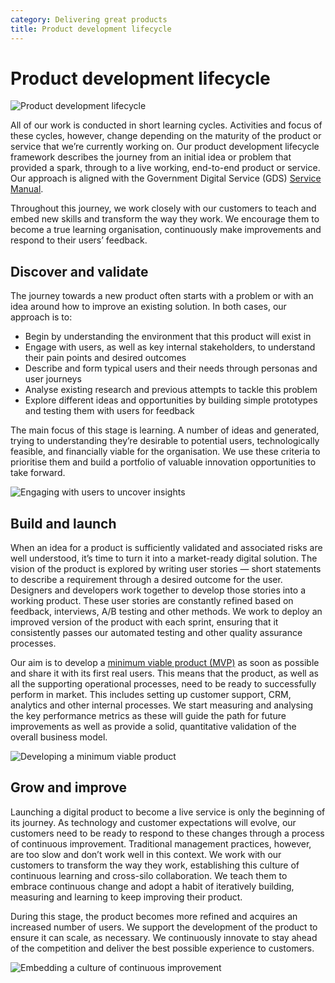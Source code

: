 ```yaml
---
category: Delivering great products
title: Product development lifecycle
---
```


# Product development lifecycle

![Product development lifecycle](/the-unboxed-way/images/product-dev-lifecycle.jpg)

All of our work is conducted in short learning cycles. Activities and focus of these cycles, however, change depending on the maturity of the product or service that we’re currently working on. Our product development lifecycle framework describes the journey from an initial idea or problem that provided a spark, through to a live working, end-to-end product or service. Our approach is aligned with the Government Digital Service (GDS) [Service Manual](https://www.gov.uk/service-manual).

Throughout this journey, we work closely with our customers to teach and embed new skills and transform the way they work. We encourage them to become a true learning organisation, continuously make improvements and respond to their users’ feedback.

## Discover and validate

The journey towards a new product often starts with a problem or with an idea around how to improve an existing solution. In both cases, our approach is to:

* Begin by understanding the environment that this product will exist in
* Engage with users, as well as key internal stakeholders, to understand their pain points and desired outcomes
* Describe and form typical users and their needs through personas and user journeys
* Analyse existing research and previous attempts to tackle this problem
* Explore different ideas and opportunities by building simple prototypes and testing them with users for feedback

The main focus of this stage is learning. A number of ideas and generated, trying to understanding they’re desirable to potential users, technologically feasible, and financially viable for the organisation. We use these criteria to prioritise them and build a portfolio of valuable innovation opportunities to take forward.

![Engaging with users to uncover insights](https://s3-eu-west-1.amazonaws.com/unboxed-web-image-uploader/c1931c1095cbcd9c10c83e0d7c2f4b15.jpg)

## Build and launch

When an idea for a product is sufficiently validated and associated risks are well understood, it’s time to turn it into a market-ready digital solution. The vision of the product is explored by writing user stories — short statements to describe a requirement through a desired outcome for the user. Designers and developers work together to develop those stories into a working product. These user stories are constantly refined based on feedback, interviews, A/B testing and other methods. We work to deploy an improved version of the product with each sprint, ensuring that it consistently passes our automated testing and other quality assurance processes.

Our aim is to develop a [minimum viable product (MVP)](https://en.wikipedia.org/wiki/Minimum_viable_product) as soon as possible and share it with its first real users. This means that the product, as well as all the supporting operational processes, need to be ready to successfully perform in market. This includes setting up customer support, CRM, analytics and other internal processes. We start measuring and analysing the key performance metrics as these will guide the path for future improvements as well as provide a solid, quantitative validation of the overall business model.

![Developing a minimum viable product](https://s3-eu-west-1.amazonaws.com/unboxed-web-image-uploader/23aa7f19c71654afa897cd59093df1ff.png)

## Grow and improve

Launching a digital product to become a live service is only the beginning of its journey. As technology and customer expectations will evolve, our customers need to be ready to respond to these changes through a process of continuous improvement. Traditional management practices, however, are too slow and don’t work well in this context. We work with our customers to transform the way they work, establishing this culture of continuous learning and cross-silo collaboration. We teach them to embrace continuous change and adopt a habit of iteratively building, measuring and learning to keep improving their product.

During this stage, the product becomes more refined and acquires an increased number of users. We support the development of the product to ensure it can scale, as necessary. We continuously innovate to stay ahead of the competition and deliver the best possible experience to customers.

![Embedding a culture of continuous improvement](https://s3-eu-west-1.amazonaws.com/unboxed-web-image-uploader/fe05259ae0ead4fca0c20cb079c96864.png)
